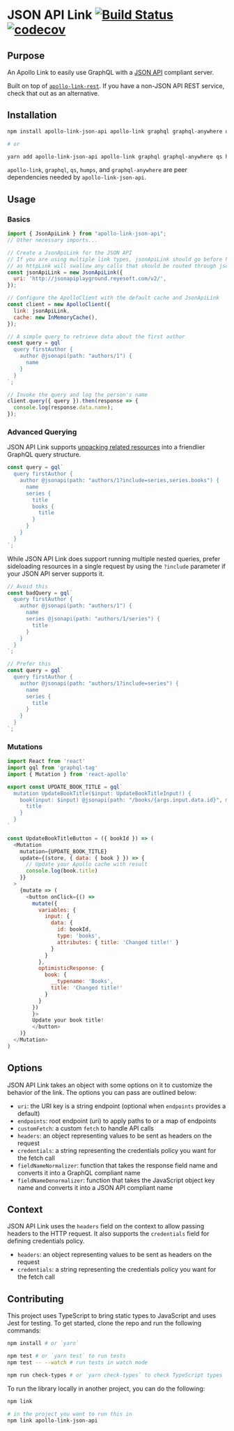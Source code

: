 # JSON API Link [![Build Status](https://travis-ci.com/Rsullivan00/apollo-link-json-api.svg?branch=master)](https://travis-ci.com/Rsullivan00/apollo-link-json-api)  [![codecov](https://codecov.io/gh/Rsullivan00/apollo-link-json-api/branch/master/graph/badge.svg)](https://codecov.io/gh/Rsullivan00/apollo-link-json-api)


## Purpose

An Apollo Link to easily use GraphQL with a [JSON API](https://jsonapi.org/)
compliant server.

Built on top of
[`apollo-link-rest`](https://github.com/apollographql/apollo-link-rest/). If you
have a non-JSON API REST service, check that out as an alternative.

## Installation


```bash
npm install apollo-link-json-api apollo-link graphql graphql-anywhere qs humps --save

# or

yarn add apollo-link-json-api apollo-link graphql graphql-anywhere qs humps
```

`apollo-link`, `graphql`, `qs`, `humps`, and `graphql-anywhere` are peer dependencies needed by `apollo-link-json-api`.

## Usage

### Basics

```js
import { JsonApiLink } from "apollo-link-json-api";
// Other necessary imports...

// Create a JsonApiLink for the JSON API
// If you are using multiple link types, jsonApiLink should go before httpLink,
// as httpLink will swallow any calls that should be routed through jsonApi!
const jsonApiLink = new JsonApiLink({
  uri: 'http://jsonapiplayground.reyesoft.com/v2/',
});

// Configure the ApolloClient with the default cache and JsonApiLink
const client = new ApolloClient({
  link: jsonApiLink,
  cache: new InMemoryCache(),
});

// A simple query to retrieve data about the first author
const query = gql`
  query firstAuthor {
    author @jsonapi(path: "authors/1") {
      name
    }
  }
`;

// Invoke the query and log the person's name
client.query({ query }).then(response => {
  console.log(response.data.name);
});
```

### Advanced Querying

JSON API Link supports [unpacking related resources](https://jsonapi.org/format/#document-compound-documents)
into a friendlier GraphQL query structure.

```js
const query = gql`
  query firstAuthor {
    author @jsonapi(path: "authors/1?include=series,series.books") {
      name
      series {
        title
        books {
          title
        }
      }
    }
  }
`;

```

While JSON API Link does support running multiple nested queries, prefer
sideloading resources in a single request by using the `?include` parameter if
your JSON API server supports it.

```js
// Avoid this
const badQuery = gql`
  query firstAuthor {
    author @jsonapi(path: "authors/1") {
      name
      series @jsonapi(path: "authors/1/series") {
        title
      }
    }
  }
`;

// Prefer this
const query = gql`
  query firstAuthor {
    author @jsonapi(path: "authors/1?include=series") {
      name
      series {
        title
      }
    }
  }
`;
```

### Mutations

```js
import React from 'react'
import gql from 'graphql-tag'
import { Mutation } from 'react-apollo'

export const UPDATE_BOOK_TITLE = gql`
  mutation UpdateBookTitle($input: UpdateBookTitleInput!) {
    book(input: $input) @jsonapi(path: "/books/{args.input.data.id}", method: "PATCH") {
      title
    }
  }
`

const UpdateBookTitleButton = ({ bookId }) => (
  <Mutation
    mutation={UPDATE_BOOK_TITLE}
    update={(store, { data: { book } }) => {
      // Update your Apollo cache with result
      console.log(book.title)
    }}
  >
    {mutate => (
      <button onClick={() => 
        mutate({
          variables: {
            input: {
              data: {
                id: bookId,
                type: 'books',
                attributes: { title: 'Changed title!' }
              }
            }
          },
          optimisticResponse: {
            book: {
              __typename: 'Books',
              title: 'Changed title!'
            }
          }
        })
        }>
        Update your book title!
        </button>
    )}
  </Mutation>
)
```

## Options

JSON API Link takes an object with some options on it to customize the behavior of the link. The options you can pass are outlined below:

- `uri`: the URI key is a string endpoint (optional when `endpoints` provides a default)
- `endpoints`: root endpoint (uri) to apply paths to or a map of endpoints
- `customFetch`: a custom `fetch` to handle API calls
- `headers`: an object representing values to be sent as headers on the request
- `credentials`: a string representing the credentials policy you want for the fetch call
- `fieldNameNormalizer`: function that takes the response field name and converts it into a GraphQL compliant name
- `fieldNameDenormalizer`: function that takes the JavaScript object key name and converts it into a JSON API compliant name

## Context

JSON API Link uses the `headers` field on the context to allow passing headers to the HTTP request. It also supports the `credentials` field for defining credentials policy.

- `headers`: an object representing values to be sent as headers on the request
- `credentials`: a string representing the credentials policy you want for the fetch call

## Contributing

This project uses TypeScript to bring static types to JavaScript and uses Jest for testing. To get started, clone the repo and run the following commands:

```bash
npm install # or `yarn`

npm test # or `yarn test` to run tests
npm test -- --watch # run tests in watch mode

npm run check-types # or `yarn check-types` to check TypeScript types
```

To run the library locally in another project, you can do the following:

```bash
npm link

# in the project you want to run this in
npm link apollo-link-json-api
```
